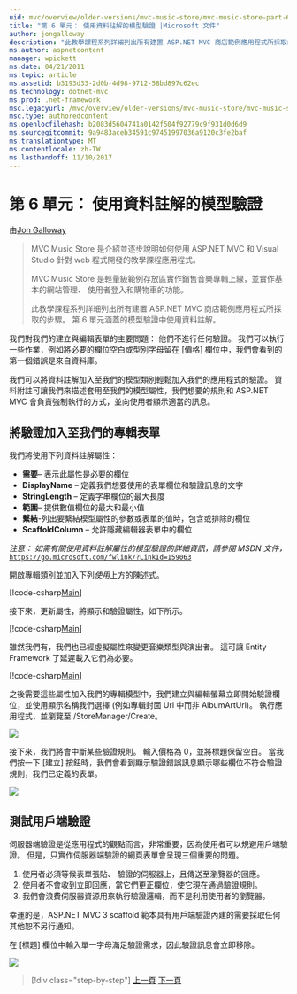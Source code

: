 ```yaml
---
uid: mvc/overview/older-versions/mvc-music-store/mvc-music-store-part-6
title: "第 6 單元： 使用資料註解的模型驗證 |Microsoft 文件"
author: jongalloway
description: "此教學課程系列詳細列出所有建置 ASP.NET MVC 商店範例應用程式所採取的步驟。 第 6 單元涵蓋 V 模型使用資料註解..."
ms.author: aspnetcontent
manager: wpickett
ms.date: 04/21/2011
ms.topic: article
ms.assetid: b3193d33-2d0b-4d98-9712-58bd897c62ec
ms.technology: dotnet-mvc
ms.prod: .net-framework
msc.legacyurl: /mvc/overview/older-versions/mvc-music-store/mvc-music-store-part-6
msc.type: authoredcontent
ms.openlocfilehash: b2083d5604741a0142f504f92779c9f931d0d6d9
ms.sourcegitcommit: 9a9483aceb34591c97451997036a9120c3fe2baf
ms.translationtype: MT
ms.contentlocale: zh-TW
ms.lasthandoff: 11/10/2017
---
```

<a name="part-6-using-data-annotations-for-model-validation"></a>第 6 單元： 使用資料註解的模型驗證
====================
由[Jon Galloway](https://github.com/jongalloway)

> MVC Music Store 是介紹並逐步說明如何使用 ASP.NET MVC 和 Visual Studio 針對 web 程式開發的教學課程應用程式。  
>   
> MVC Music Store 是輕量級範例存放區實作銷售音樂專輯上線，並實作基本的網站管理、 使用者登入和購物車的功能。  
>   
> 此教學課程系列詳細列出所有建置 ASP.NET MVC 商店範例應用程式所採取的步驟。 第 6 單元涵蓋的模型驗證中使用資料註解。


我們對我們的建立與編輯表單的主要問題： 他們不進行任何驗證。 我們可以執行一些作業，例如將必要的欄位空白或型別字母留在 [價格] 欄位中，我們會看到的第一個錯誤是來自資料庫。

我們可以將資料註解加入至我們的模型類別輕鬆加入我們的應用程式的驗證。 資料附註可讓我們來描述套用至我們的模型屬性，我們想要的規則和 ASP.NET MVC 會負責強制執行的方式，並向使用者顯示適當的訊息。

## <a name="adding-validation-to-our-album-forms"></a>將驗證加入至我們的專輯表單

我們將使用下列資料註解屬性：

- **需要**– 表示此屬性是必要的欄位
- **DisplayName** – 定義我們想要使用的表單欄位和驗證訊息的文字
- **StringLength** – 定義字串欄位的最大長度
- **範圍**– 提供數值欄位的最大和最小值
- **繫結**-列出要繫結模型屬性的參數或表單的值時，包含或排除的欄位
- **ScaffoldColumn** – 允許隱藏編輯器表單中的欄位

*注意： 如需有關使用資料註解屬性的模型驗證的詳細資訊，請參閱 MSDN 文件，*[`https://go.microsoft.com/fwlink/?LinkId=159063`](https://go.microsoft.com/fwlink/?LinkId=159063)

開啟專輯類別並加入下列*使用*上方的陳述式。

[!code-csharp[Main](mvc-music-store-part-6/samples/sample1.cs)]

接下來，更新屬性，將顯示和驗證屬性，如下所示。

[!code-csharp[Main](mvc-music-store-part-6/samples/sample2.cs)]

雖然我們有，我們也已經虛擬屬性來變更音樂類型與演出者。 這可讓 Entity Framework 了延遲載入它們為必要。

[!code-csharp[Main](mvc-music-store-part-6/samples/sample3.cs)]

之後需要這些屬性加入我們的專輯模型中，我們建立與編輯螢幕立即開始驗證欄位，並使用顯示名稱我們選擇 (例如專輯封面 Url 中而非 AlbumArtUrl)。 執行應用程式，並瀏覽至 /StoreManager/Create。

![](mvc-music-store-part-6/_static/image1.png)

接下來，我們將會中斷某些驗證規則。 輸入價格為 0，並將標題保留空白。 當我們按一下 [建立] 按鈕時，我們會看到顯示驗證錯誤訊息顯示哪些欄位不符合驗證規則，我們已定義的表單。

![](mvc-music-store-part-6/_static/image2.png)

## <a name="testing-the-client-side-validation"></a>測試用戶端驗證

伺服器端驗證是從應用程式的觀點而言，非常重要，因為使用者可以規避用戶端驗證。 但是，只實作伺服器端驗證的網頁表單會呈現三個重要的問題。

1. 使用者必須等候表單張貼、 驗證的伺服器上，且傳送至瀏覽器的回應。
2. 使用者不會收到立即回應，當它們更正欄位，使它現在通過驗證規則。
3. 我們會浪費伺服器資源用來執行驗證邏輯，而不是利用使用者的瀏覽器。

幸運的是，ASP.NET MVC 3 scaffold 範本具有用戶端驗證內建的需要採取任何其他恕不另行通知。

在 [標題] 欄位中輸入單一字母滿足驗證需求，因此驗證訊息會立即移除。

![](mvc-music-store-part-6/_static/image3.png)


>[!div class="step-by-step"]
[上一頁](mvc-music-store-part-5.md)
[下一頁](mvc-music-store-part-7.md)
